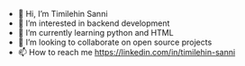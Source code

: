 - 👋 Hi, I’m Timilehin Sanni
- 👀 I’m interested in backend development
- 🌱 I’m currently learning python and HTML
- 💞️ I’m looking to collaborate on open source projects
- 📫 How to reach me https://linkedin.com/in/timilehin-sanni

<!---
Timzz-a/Timzz-a is a ✨ special ✨ repository because its `README.md` (this file) appears on your GitHub profile.
You can click the Preview link to take a look at your changes.
--->
